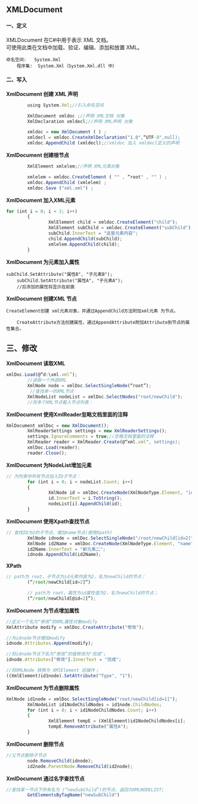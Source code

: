 ## XMLDocument

#### 一、定义

XMLDocument 在C\#中用于表示 XML 文档。  
可使用此类在文档中加载、验证、编辑、添加和放置 XML。

```
命名空间:   System.Xml
    程序集:  System.Xml（System.Xml.dll 中）
```

#### 二、写入

**XmlDocument 创建 XML 声明**

```javascript
        using System.Xml;//引入命名空间

        XmlDocument xmldoc ;//声明 XML文档 对象
        XmlDeclaration xmldecl;//声明 XML声明 对象

        xmldoc = new XmlDocument ( ) ;
        xmldecl = xmldoc.CreateXmlDeclaration("1.0",“UTF-8",null);
        xmldoc.AppendChild (xmldecl);//xmldoc 加入 xmldecl定义的声明
```

**XmlDocument 创建根节点**

```javascript
        XmlElement xmlelem;//声明 XML元素对象

        xmlelem = xmldoc.CreateElement ( "" , “root" , "" ) ;
        xmldoc.AppendChild (xmlelem) ;
        xmldoc.Save ("xml.xml") ;
```

**XmlDocument 加入XML元素**

```javascript
for (int i = 0; i < 3; i++)
        {
                XmlElement child = xmldoc.CreateElement("child");
                XmlElement subChild = xmldoc.CreateElement("subChild");
                subChild.InnerText = "这是元素内容";
                child.AppendChild(subChild);
                xmlelem.AppendChild(child);
        }
```

**XmlDocument 为元素加入属性**

```
subChild.SetAttribute("属性B", "子元素B");
    subChild.SetAttribute("属性A", "子元素A");
    //后添加的属性将显示在前面
```

**XmlDocument 创建XML 节点**

```
CreateElement创建 xml元素对象，并通过AppendChild方法附加xml元素 为节点。

    CreateAttribute方法创建属性，通过AppendAttribute附加Attribute到节点的属性集合。
```

## 三、修改

**XmlDocument 读取XML**

```javascript
xmlDoc.Load(@“d:\xml.xml”); 
        //读取一个外部XML
        XmlNode node = xmlDoc.SelectSingleNode(“root”);
         //查找单一的XML节点
        XmlNodeList nodeList = xmlDoc.SelectNodes("root/newChild");
        //将多个XML节点载入节点列表：
```

**XmlDocument 使用XmlReader忽略文档里面的注释**

```javascript
XmlDocument xmlDoc = new XmlDocument();
        XmlReaderSettings settings = new XmlReaderSettings();
        settings.IgnoreComments = true;//忽略文档里面的注释
        XmlReader reader = XmlReader.Create(@“xml.xml", settings);
        xmlDoc.Load(reader);
        reader.Close();
```

**XmlDocument 为NodeList增加元素**

```javascript
// 为列表中所有节点加入ID子节点： 
        for (int i = 0; i < nodeList.Count; i++)
        {
                XmlNode id = xmlDoc.CreateNode(XmlNodeType.Element, "id", null);
                id.InnerText = i.ToString();
                nodeList[i].AppendChild(id);
        }
```

**XmlDocument 使用Xpath查找节点**

```javascript
// 查找ID为2的子节点，增加name节点(使用Xpath)
        XmlNode idnode = xmlDoc.SelectSingleNode("/root/newChild[id=2]");
        XmlNode id2Name = xmlDoc.CreateNode(XmlNodeType.Element, "name", null);
        id2Name.InnerText = "新元素二";
        idnode.AppendChild(id2Name);
```

**XPath**

```javascript
// path为 root，子节点为id元素内容为2，名为newChild的节点；
        (“/root/newChild[id=2]”)

        // path为 root，属性为id属性值为2，名为newChild的节点；
        (“/root/newChild[@id=2]”);
```

**XmlDocument 为节点增加属性**

```javascript
//定义一个名为“修改”的XML属性对象modify
XmlAttribute modify = xmlDoc.CreateAttribute("修改");

//为idnode节点增加modify
idnode.Attributes.Append(modify);

//将idnode节点下名为“修改”的值修改为"完成";
idnode.Attributes["修改"].InnerText = "完成";

//将XMLNode 转换为 XMlElement 后操作；
((XmlElement)id1node).SetAttribute("Type", "1");
```

**XmlDocument 为节点删除属性**

```javascript
XmlNode id1node = xmlDoc.SelectSingleNode("root/newChild[id=1]");
        XmlNodeList id1NodeChildNodes = id1node.ChildNodes;
        for (int i = 0; i < id1NodeChildNodes.Count; i++)
        {
                XmlElement tempE = (XmlElement)id1NodeChildNodes[i];
                tempE.RemoveAttribute("属性A");
        }
```

**XmlDocument 删除节点**

```javascript
//父节点删除子节点
        node.RemoveChild(idnode);
        id2node.ParentNode.RemoveChild(id2node);
```

**XmlDocument 通过名字查找节点**

```javascript
//查找某一节点下所有名为 (“newSubChild”)的节点，返回为XMLNODELIST;
        GetElementsByTagName("newSubChild")
```



